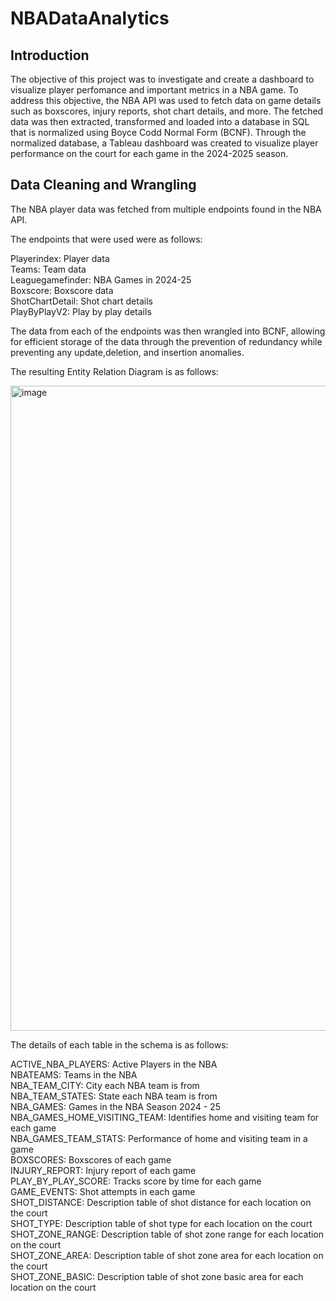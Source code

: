 # NBADataAnalytics

## Introduction
The objective of this project was to investigate and create a dashboard to visualize player perfomance and important metrics in a NBA game. To address this objective, the NBA API was used to fetch data on game details such as boxscores, injury reports, shot chart details, and more. The fetched data was then extracted, transformed and loaded into a database in SQL that is normalized using Boyce Codd Normal Form (BCNF). Through the normalized database, a Tableau dashboard was created to visualize player performance on the court for each game in the 2024-2025 season.  

## Data Cleaning and Wrangling

The NBA player data was fetched from multiple endpoints found in the NBA API. 

The endpoints that were used were as follows:

Playerindex: Player data  
Teams: Team data  
Leaguegamefinder: NBA Games in 2024-25  
Boxscore: Boxscore data  
ShotChartDetail: Shot chart details  
PlayByPlayV2: Play by play details  

The data from each of the endpoints was then wrangled into BCNF, allowing for efficient storage of the data through the prevention of redundancy while preventing any update,deletion, and insertion anomalies.

The resulting Entity Relation Diagram is as follows:  

<img width="1032" alt="image" src="https://github.com/user-attachments/assets/d6ec2170-a21c-4cc8-920f-24bb8826143c" />

The details of each table in the schema is as follows:

ACTIVE_NBA_PLAYERS: Active Players in the NBA  
NBATEAMS: Teams in the NBA  
NBA_TEAM_CITY: City each NBA team is from  
NBA_TEAM_STATES: State each NBA team is from  
NBA_GAMES: Games in the NBA Season 2024 - 25  
NBA_GAMES_HOME_VISITING_TEAM: Identifies home and visiting team for each game  
NBA_GAMES_TEAM_STATS: Performance of home and visiting team in a game  
BOXSCORES: Boxscores of each game  
INJURY_REPORT: Injury report of each game  
PLAY_BY_PLAY_SCORE: Tracks score by time for each game  
GAME_EVENTS:  Shot attempts in each game  
SHOT_DISTANCE: Description table of shot distance for each location on the court  
SHOT_TYPE: Description table of shot type for each location on the court  
SHOT_ZONE_RANGE: Description table of shot zone range for each location on the court  
SHOT_ZONE_AREA: Description table of shot zone area for each location on the court  
SHOT_ZONE_BASIC: Description table of shot zone basic area for each location on the court  


